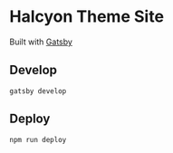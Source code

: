 # Halcyon Theme Site

Built with [Gatsby](https://www.gatsbyjs.org/)

## Develop

`gatsby develop`

## Deploy

`npm run deploy`
